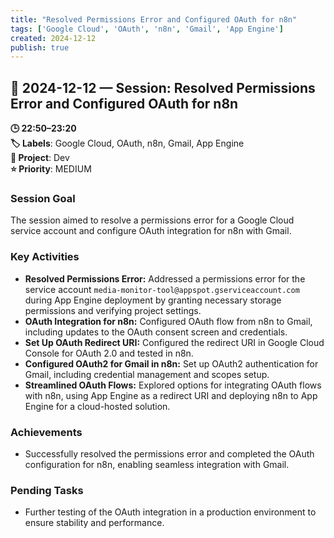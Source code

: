 ```yaml
---
title: "Resolved Permissions Error and Configured OAuth for n8n"
tags: ['Google Cloud', 'OAuth', 'n8n', 'Gmail', 'App Engine']
created: 2024-12-12
publish: true
---
```


## 📅 2024-12-12 — Session: Resolved Permissions Error and Configured OAuth for n8n

**🕒 22:50–23:20**  
**🏷️ Labels**: Google Cloud, OAuth, n8n, Gmail, App Engine  
**📂 Project**: Dev  
**⭐ Priority**: MEDIUM  


### Session Goal
The session aimed to resolve a permissions error for a Google Cloud service account and configure OAuth integration for n8n with Gmail.

### Key Activities
- **Resolved Permissions Error:** Addressed a permissions error for the service account `media-monitor-tool@appspot.gserviceaccount.com` during App Engine deployment by granting necessary storage permissions and verifying project settings.
- **OAuth Integration for n8n:** Configured OAuth flow from n8n to Gmail, including updates to the OAuth consent screen and credentials.
- **Set Up OAuth Redirect URI:** Configured the redirect URI in Google Cloud Console for OAuth 2.0 and tested in n8n.
- **Configured OAuth2 for Gmail in n8n:** Set up OAuth2 authentication for Gmail, including credential management and scopes setup.
- **Streamlined OAuth Flows:** Explored options for integrating OAuth flows with n8n, using App Engine as a redirect URI and deploying n8n to App Engine for a cloud-hosted solution.

### Achievements
- Successfully resolved the permissions error and completed the OAuth configuration for n8n, enabling seamless integration with Gmail.

### Pending Tasks
- Further testing of the OAuth integration in a production environment to ensure stability and performance.
